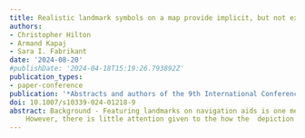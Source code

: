 ```yaml
---
title: Realistic landmark symbols on a map provide implicit, but not explicit, benefits during spatial navigation (Poster)
authors:
- Christopher Hilton
- Armand Kapaj
- Sara I. Fabrikant
date: '2024-08-20'
#publishDate: '2024-04-18T15:19:26.793892Z'
publication_types:
- paper-conference
publication: '*Abstracts and authors of the 9th International Conference on Spatial Cognition: Segmentation and Binding in Spatial Cognition (ICSC 2024). Cognitive Processing.*'
doi: 10.1007/s10339-024-01218-9
abstract: Background - Featuring landmarks on navigation aids is one method proposed to improve wayfinding outcomes. 
    However, there is little attention given to the how the  depiction of specific features of landmarks on mobile-maps modulate attention and spatial learning during navigation. Aims - In the present study, we aimed to assess how the provision of realistic landmark symbols on a mobile-map, compared to abstract symbols, affected the processing of relevant information during navigation, and the acquisition of spatial knowledge. Methods - Fortysix participants navigated a route in the real world prescribed via a mobile-map. The map featured 3D landmark symbols in either realistic or abstract formats. We recorded eye-movements and electroencephalography (EEG) throughout and administered postnavigation tests of spatial knowledge. Results - Subjects spent more time attending to the environment during portions of the route that had realistic landmark symbols on the map, although this effect was modulated by self-reported spatial ability. Lower-ability subjects spent more time attending to task-relevant landmarks that had realistic symbols, whereas higher-ability subjects spent more time attending to the whole environment in general. Interestingly, this did not result in improved explicit spatial knowledge for the realistic landmarks. However, examination of EEG fixation-related-potentials revealed an enhanced P200 amplitude for realistically displayed landmarks, signifying improved implicit recognition and perceptual matching of real-world landmarks to their map symbol counterparts. Conclusion - Visualising landmarks as realistic compared to abstract symbols benefits the direction of visual attention towards, and implicit recognition of, important information during navigation. However, this does not result in improved explicit spatial knowledge.
---
```

